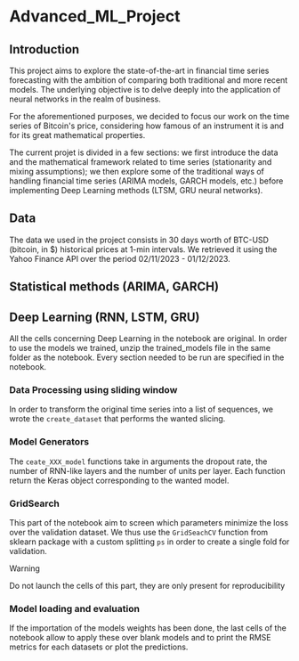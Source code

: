 # Advanced_ML_Project

## Introduction
This project aims to explore the state-of-the-art in financial time series forecasting with the ambition of comparing both traditional and more recent models. The underlying objective is to delve deeply into the application of neural networks in the realm of business.

For the aforementioned purposes, we decided to focus our work on the time series of Bitcoin's price, considering how famous of an instrument it is and for its great mathematical properties.

The current projet is divided in a few sections: we first introduce the data and the mathematical framework related to time series (stationarity and mixing assumptions); we then explore some of the traditional ways of handling financial time series (ARIMA models, GARCH models, etc.) before implementing Deep Learning methods (LTSM, GRU neural networks).

## Data
The data we used in the project consists in 30 days worth of BTC-USD (bitcoin, in \$) historical prices at 1-min intervals. We retrieved it using the Yahoo Finance API over the period 02/11/2023 - 01/12/2023.

## Statistical methods (ARIMA, GARCH)


## Deep Learning (RNN, LSTM, GRU)
All the cells concerning Deep Learning in the notebook are original.
In order to use the models we trained, unzip the trained_models file in the same folder as the notebook.
Every section needed to be run are specified in the notebook.

### Data Processing using sliding window
In order to transform the original time series into a list of sequences, we wrote the `create_dataset` that performs the wanted slicing.

### Model Generators
The `ceate_XXX_model` functions take in arguments the dropout rate, the number of RNN-like layers and the number of units per layer. Each function return the Keras object corresponding to the wanted model.

### GridSearch
This part of the notebook aim to screen which parameters minimize the loss over the validation dataset. We thus use the `GridSeachCV` function from sklearn package with a custom splitting `ps` in order to create a single fold for validation.
> [!WARNING]  
> Do not launch the cells of this part, they are only present for reproducibility

### Model loading and evaluation
If the importation of the models weights has been done, the last cells of the notebook allow to apply these over blank models and to print the RMSE metrics for each datasets or plot the predictions.
